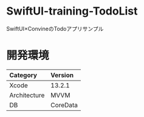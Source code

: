 # SwiftUI-training-TodoList
SwiftUI×ConvineのTodoアプリサンプル

# 開発環境

|Category | Version |
|:-----------|:------------|
| Xcode | 13.2.1 |
| Architecture | MVVM |
| DB | CoreData |
